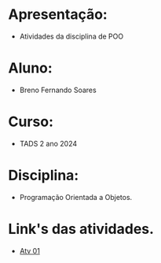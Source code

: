 
# Apresentação:

* Atividades da disciplina de POO
# Aluno:

* Breno Fernando Soares

# Curso:

* TADS 2 ano 2024

# Disciplina:
* Programação Orientada a Objetos.

# Link's das atividades.
* [Atv 01]( https://github.com/brenofk/AULA-POO2/blob/main/Atividades/Atv01/Notebook/Atv01(1).ipynb )